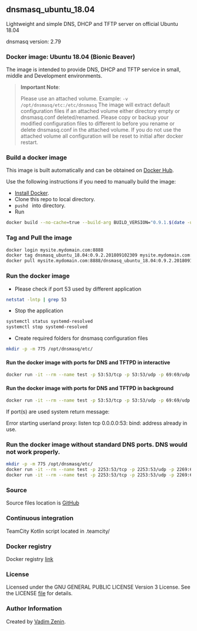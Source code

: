 ## dnsmasq_ubuntu_18.04

Lightweight and simple DNS, DHCP and TFTP server on official Ubuntu 18.04

dnsmasq version: 2.79

### Docker image: Ubuntu 18.04 (Bionic Beaver)

The image is intended to provide DNS, DHCP and TFTP service in small, middle and Development environments.

> **Important Note**:
>
> Please use an attached volume. Example:  `-v /opt/dnsmasq/etc:/etc/dnsmasq`
> The image will extract default configuration files if an attached volume either directory empty or dnsmasq.conf deleted/renamed. 
> Please copy or backup your modified configuration files to different lo before you rename or delete dnsmasq.conf in the attached volume.
> If you do not use the attached volume all configuration will be reset to initial after docker restart.

### Build a docker image

This image is built automatically and can be obtained on [Docker Hub](https://hub.docker.com/r/vadimzenin/dnsmasq_ubuntu_18.04/).

Use the following instructions if you need to manually build the image:

- [Install Docker](https://docs.docker.com/engine/installation/).
- Clone this repo to local directory.
- `pushd ` into directory.
- Run 
```bash
docker build --no-cache=true --build-arg BUILD_VERSION="0.9.1.$(date -u +'+%Y%m%d%H%M')" --compress -t dnsmasq_ubuntu_18.04 .
```

### Tag and Pull the image

```bash
docker login mysite.mydomain.com:8888
docker tag dnsmasq_ubuntu_18.04:0.9.2.201809102309 mysite.mydomain.com:8888/dnsmasq_ubuntu_18.04:0.9.2.201809102309
docker pull mysite.mydomain.com:8888/dnsmasq_ubuntu_18.04:0.9.2.201809102309
```

### Run the docker image

- Please check if port 53 used by different application
```bash
netstat -lntp | grep 53
```
- Stop the application
```bash
systemctl status systemd-resolved
systemctl stop systemd-resolved
```
- Create required folders for dnsmasq configuration files
```bash
mkdir -p -m 775 /opt/dnsmasq/etc/
```
#### Run the docker image with ports for DNS and TFTPD in interactive

```bash
docker run -it --rm --name test -p 53:53/tcp -p 53:53/udp -p 69:69/udp -v /opt/dnsmasq/etc:/etc/dnsmasq vadimzenin/dnsmasq_ubuntu_18.04:latest
```

#### Run the docker image with ports for DNS and TFTPD in background

```bash
docker run -it --rm --name test -p 53:53/tcp -p 53:53/udp -p 69:69/udp -v /opt/dnsmasq/etc:/etc/dnsmasq vadimzenin/dnsmasq_ubuntu_18.04:latest
```

If port(s) are used system return message:

Error starting userland proxy: listen tcp 0.0.0.0:53: bind: address already in use.

### Run the docker image without standard DNS ports. DNS would not work properly.

```bash
mkdir -p -m 775 /opt/dnsmasq/etc/
docker run -it --rm --name test -p 2253:53/tcp -p 2253:53/udp -p 2269:69/udp -v /opt/dnsmasq/etc:/etc/dnsmasq vadimzenin/dnsmasq_ubuntu_18.04:latest
docker run -it --rm --name test -p 2253:53/tcp -p 2253:53/udp -p 2269:69/udp -v /opt/dnsmasq/etc:/etc/dnsmasq <imageId>
```

### Source

Source files location is [GitHub](https://github.com/Vadim-Zenin/dnsmasq-ubuntu-docker)

### Continuous integration

TeamCity Kotlin script located in .teamcity/


### Docker registry

Docker registry [link](https://hub.docker.com/r/vadimzenin/dnsmasq_ubuntu_18.04/)

### License

Licensed under the GNU GENERAL PUBLIC LICENSE Version 3 License.  See the LICENSE [file](https://github.com/Vadim-Zenin/dnsmasq-ubuntu-docker/blob/master/LICENSE) for details.

### Author Information

Created by [Vadim Zenin](https://github.com/Vadim-Zenin/).

